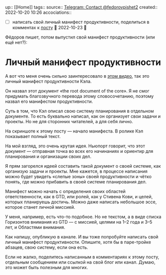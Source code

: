 up:: [[Home]]
tags:: 
source:: [Telegram: Contact @fedorovpishet2](https://t.me/fedorovpishet2/236)
created:: 2022-10-20 10:26
accociations:: 

- [ ] написать свой личный манифест продуктивности, поделиться в комментах к [посту](https://t.me/fedorovpishet2/236) 📅 2022-10-23 🔼 

Фёдоров пишет, потом выпустил свой манифест продуктивности (или ещё нет?):
# Личный манифест продуктивности

А вот что меня очень сильно заинтересовало в [этом видео](https://youtu.be/3FipKTzkTD4), так это личный манифест продуктивности Кэла.

Он назвал этот документ «the root document of the core». Я не смог придумать благозвучного перевода этому словосочетанию, поэтому назвал его манифестом продуктивности.

Суть в том, что Кэл описал свою систему планирования в отдельном документе. То есть буквально написал, как он организует свои задачи и проекты. Но не для сторонних читателей, а для себя лично.

На скриншоте к этому посту — начало манифеста. В ролике Кэл показывает полный текст.

На мой взгляд, это очень крутая идея. Ньюпорт говорит, что этот документ — отправная точка во всех его начинаниях и ориентир для планирования и организации своих дел.

Я прям загорелся идеей составить такой документ о своей системе, как организую задачи и проекты. Мне кажется, в процессе написания можно будет увидеть «слепые зоны» своей продуктивности и чётко понять, где можно прибавить в своей системе планирования дел.

Манифест можно начать с определения своих областей ответственности, как в GTD, или ролей, как у Стивена Кови, и целей, которых планируешь достичь. Можно даже написать небольшое эссе, которое станет личной миссией.

У меня, например, есть что-то подобное. Но не текстом, а в виде списка Горизонтов внимания из GTD — с миссией, целями на 1–2 года и 3–5 лет, и Областями внимания.

Как напишу, опубликую в канале. И вы тоже попробуйте написать свой личный манифест продуктивности. Опишите, хотя бы в паре-тройке абзацев, свою систему, если она есть.

Если не жалко, поделитесь написанным в комментариях к этому посту, отдельным сообщением или ссылкой на свой блог или канал. Думаю, это может быть полезным для многих.